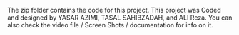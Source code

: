 The zip folder contains the code for this project. This project was Coded and designed by YASAR AZIMI, TASAL SAHIBZADAH, and ALI Reza.
You can also check the video file / Screen Shots / documentation for info on it.
